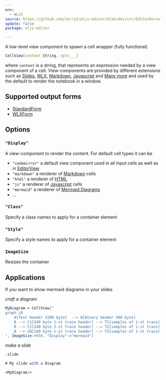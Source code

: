 ```yaml
---
env:
  - WLJS
source: https://github.com/JerryI/wljs-editor/blob/dev/src/EditorKernel.wl
update: false
package: wljs-editor

---
```

A low-level view component to spawn a cell wrapper (fully functional) 

```mathematica
CellView[content_String, opts___]
```

where `content` is a string, that represents an expression needed by a view component of a cell. View-components are provided by different extensions such as [Slides](frontend/Exporting/Slides.md), [WLX](frontend/Cell%20types/WLX.md), [Markdown](frontend/Cell%20types/Markdown.md), [Javascript](frontend/Cell%20types/Javascript.md) and [Many more](frontend/Cell%20types/Many%20more.md) and used by the default to render the notebook in a window.

## Supported output forms
- [StandardForm](frontend/Reference/Formatting/StandardForm.md)
- [WLXForm](frontend/Reference/Formatting/WLXForm.md)

## Options
### `"Display"`
A view-component to render the content. For default cell types it can be
- `"codemirror"` a default view component used in all input cells as well as in [EditorView](frontend/Reference/GUI/EditorView.md)
- `"markdown"` a renderer of [Markdown](frontend/Cell%20types/Markdown.md) cells
- `"html"` a renderer of [HTML](frontend/Cell%20types/HTML.md)
- `"js"` a renderer of [Javascript](frontend/Cell%20types/Javascript.md) cells
- `"mermaid"` a renderer of [Mermaid Diagrams](frontend/Cell%20types/Many%20more.md)
- ...

### `"Class"`
Specify a class names to apply for a container element

### `"Style"`
Specify a style names to apply for a container element

### `ImageSize`
Resizes the container


## Applications
If you want to show mermaid diagrams in your slides

*craft a diagram*
```mathematica
MyDiagram = CellView["
graph LR
    A[Text Header 3200 byte]  --> B[Binary Header 400 byte]
    B --> C1[240 byte 1-st trace header] --> T1[samples of 1-st trace]
    B --> C2[240 byte 2-st trace header] --> T2[samples of 1-st trace]
    B --> CN[240 byte n-st trace header] --> T3[samples of 1-st trace] 
", ImageSize->650, "Display"->"mermaid"] 
```

*make a slide*
```mathematica
.slide

# My slide with a Diagram

<MyDiagram/>
```





